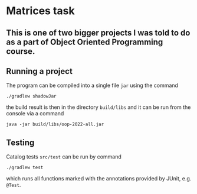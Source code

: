 # Matrices task

## This is one of two bigger projects I was told to do as a part of Object Oriented Programming course.

## Running a project

The program can be compiled into a single file `jar` using the command
```shell
./gradlew shadowJar
```
the build result is then in the directory `build/libs` and it can be run from the console via a command
```shell
java -jar build/libs/oop-2022-all.jar
```
## Testing

Catalog tests `src/test` can be run by command
```shell
./gradlew test
```
which runs all functions marked with the annotations provided
by JUnit, e.g. `@Test`.
